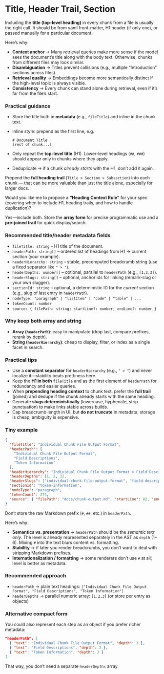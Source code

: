 # Title, Header Trail, Section

Including the **title (top-level heading)** in every chunk from a file is usually the right call. It should be from yaml front-matter, H1 header (if only one), or passed manually for a particular document.

Here’s why:

* **Context anchor** → Many retrieval queries make more sense if the model sees the document’s title along with the body text. Otherwise, chunks from different files may look similar.
* **Disambiguation** → Titles prevent collisions (e.g., multiple “Introduction” sections across files).
* **Retrieval quality** → Embeddings become more semantically distinct if the high-level topic is always visible.
* **Consistency** → Every chunk can stand alone during retrieval, even if it’s far from the file’s start.

### Practical guidance

* Store the title both in **metadata** (e.g., `fileTitle`) and inline in the chunk text.
* Inline style: prepend as the first line, e.g.

  ```
  # Document Title
  [rest of chunk...]
  ```
* Only repeat the **top-level title** (H1). Lower-level headings (`##`, `###`) should appear only in chunks where they apply.
* Deduplicate → if a chunk *already starts* with the H1, don’t add it again.

Prepend the **full heading trail** (`Title > Section > Subsection`) into each chunk — that can be more valuable than just the title alone, especially for larger docs.

Would you like me to propose a **“Heading Context Rule”** for your spec (covering when to include H1, heading trails, and how to handle duplication)?

Yes—include both. Store the **array form** for precise programmatic use and a **pre-joined trail** for quick display/search.

### Recommended title/header metadata fields

* `fileTitle: string` – H1 title of the document.
* `headerPath: string[]` – ordered list of headings from H1 → current section (your example).
* `headerHierarchy: string` – stable, precomputed breadcrumb string (use a fixed separator like `" > "`).
* `headerDepths: number[]` – optional, parallel to `headerPath` (e.g., `[1,2,3]`).
* `headerSlugs: string[]` – optional, anchor ids for linking (remark-slug or your own slugger).
* `sectionId: string` – optional, a deterministic ID for the *current* section (e.g., slug of last entry in `headerPath`).
* `nodeType: "paragraph" | "listItem" | "code" | "table" | ...`
* `tokenCount: number`
* `source: { filePath: string; startLine?: number; endLine?: number }`

### Why keep both array and string

* **Array (`headerPath`)**: easy to manipulate (drop last, compare prefixes, rerank by depth).
* **String (`headerHierarchy`)**: cheap to display, filter, or index as a single facet in search.

### Practical tips

* Use a **constant separator** for `headerHierarchy` (e.g., `" > "`) and never localize it—stability beats prettiness here.
* Keep the **H1 in both** `fileTitle` and as the first element of `headerPath` for redundancy and easier queries.
* When **prepending heading context** to chunk text, prefer the **full trail** (joined) and dedupe if the chunk already starts with the same heading.
* Generate **slugs deterministically** (lowercase, hyphenate, strip punctuation) to make links stable across builds.
* Cap breadcrumb length in UI, but **do not truncate** in metadata; storage is cheap, ambiguity is expensive.

### Tiny example

```json
{
  "fileTitle": "Individual Chunk File Output Format",
  "headerPath": [
    "Individual Chunk File Output Format",
    "Field Descriptions",
    "Token Information"
  ],
  "headerHierarchy": "Individual Chunk File Output Format > Field Descriptions > Token Information",
  "headerDepths": [1, 2, 3],
  "headerSlugs": ["individual-chunk-file-output-format", "field-descriptions", "token-information"],
  "sectionId": "token-information",
  "nodeType": "paragraph",
  "tokenCount": 274,
  "source": { "filePath": "docs/chunk-output.md", "startLine": 82, "endLine": 104 }
}
```

Don’t store the raw Markdown prefix (`#`, `##`, etc.) in `headerPath`.

Here’s why:

* **Semantics vs. presentation** → `headerPath` should be the *semantic text only*. The level is already represented separately in the AST as `depth` (1–6). Mixing `#` into the text blurs content vs. formatting.
* **Stability** → if later you render breadcrumbs, you don’t want to deal with stripping Markdown prefixes.
* **Internationalization / formatting** → some renderers don’t use `#` at all; level is better as metadata.

### Recommended approach

* `headerPath` → plain text headings: `["Individual Chunk File Output Format", "Field Descriptions", "Token Information"]`
* `headerDepths` → parallel numeric array: `[1,2,3]` (or store per entry as objects)

### Alternative compact form

You could also represent each step as an object if you prefer richer metadata:

```json
"headerPath": [
  { "text": "Individual Chunk File Output Format", "depth": 1 },
  { "text": "Field Descriptions", "depth": 2 },
  { "text": "Token Information", "depth": 3 }
]
```

That way, you don’t need a separate `headerDepths` array.
